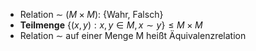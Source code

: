 - Relation $\sim$ ($M\times M$): {Wahr, Falsch}
- **Teilmenge** $\lbrace(x,y):x,y\in M,x\sim y\rbrace\leq M\times M$
- Relation $\sim$ auf einer Menge M heißt Äquivalenzrelation